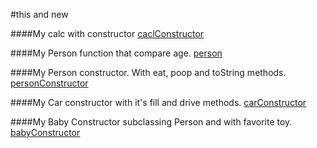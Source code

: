 #this and new

####My calc with constructor
[caclConstructor](calcConstructor.js)

####My Person function that compare age.
[person](person.js)

####My Person constructor. With eat, poop and toString methods.
[personConstructor](personConstructor.js)

####My Car constructor with it's fill and drive methods.
[carConstructor](carConstructor.js)

####My Baby Constructor subclassing Person and with favorite toy.
[babyConstructor](babyConstructor.js)
